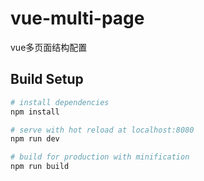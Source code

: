# vue-multi-page
vue多页面结构配置

## Build Setup

``` bash
# install dependencies
npm install

# serve with hot reload at localhost:8080
npm run dev

# build for production with minification
npm run build

